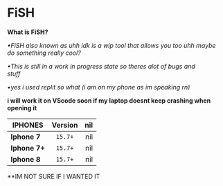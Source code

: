 # FiSH 

**What is FiSH?**

  _•FiSH also known as uhh idk is a wip
   tool that allows you too uhh maybe     
    do something really cool?_
 
 _•This is still in a work in progress
  state so theres alot of bugs and         
  stuff_
  
  _•yes i used replit so what (i am on my phone as im speaking rn)_

 **i will work it on VScode soon if my laptop doesnt keep crashing when opening it**

| IPHONES        | Version           | nil  |
| ------------- |:-------------:| -----:|
| **Iphone 7**      | `15.7+` | nil |
| **Iphone 7+**      | `15.7+`      |   nil |
| **Iphone 8** | `15.7+`      |    nil |

**IM NOT SURE IF I WANTED IT 
